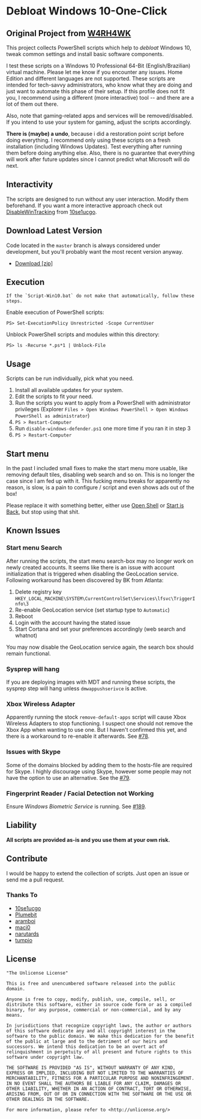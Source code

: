 # Debloat Windows 10-One-Click

## Original Project from [W4RH4WK](https://github.com/W4RH4WK/Debloat-Windows-10)

This project collects PowerShell scripts which help to *debloat* Windows 10,
tweak common settings and install basic software components.

I test these scripts on a Windows 10 Professional 64-Bit (English/Brazilian) virtual
machine. Please let me know if you encounter any issues. Home Edition and
different languages are not supported. These scripts are intended for
tech-savvy administrators, who know what they are doing and just want to
automate this phase of their setup. If this profile does not fit you, I
recommend using a different (more interactive) tool -- and there are a lot of
them out there.

Also, note that gaming-related apps and services will be removed/disabled. If
you intend to use your system for gaming, adjust the scripts accordingly.

**There is (maybe) a undo**, because i did a restoration point script before 
doing everything.
I recommend only using these scripts on a fresh
installation (including Windows Updates). Test everything after running them
before doing anything else. Also, there is no guarantee that everything will
work after future updates since I cannot predict what Microsoft will do next.

## Interactivity

The scripts are designed to run without any user interaction. Modify them
beforehand. If you want a more interactive approach check out
[DisableWinTracking](https://github.com/10se1ucgo/DisableWinTracking) from
[10se1ucgo](https://github.com/10se1ucgo).

## Download Latest Version

Code located in the `master` branch is always considered under development, but
you'll probably want the most recent version anyway.

- [Download [zip]](https://github.com/LeDragoX/Debloat-Windows-10-One-Click/archive/master.zip)

## Execution
    If the `Script-Win10.bat` do not make that automatically, follow these steps.

Enable execution of PowerShell scripts:

    PS> Set-ExecutionPolicy Unrestricted -Scope CurrentUser

Unblock PowerShell scripts and modules within this directory:

    PS> ls -Recurse *.ps*1 | Unblock-File

## Usage

Scripts can be run individually, pick what you need.

1. Install all available updates for your system.
2. Edit the scripts to fit your need.
3. Run the scripts you want to apply from a PowerShell with administrator privileges (Explorer
   `Files > Open Windows PowerShell > Open Windows PowerShell as
   administrator`)
4. `PS > Restart-Computer`
5. Run `disable-windows-defender.ps1` one more time if you ran it in step 3
6. `PS > Restart-Computer`

## Start menu

In the past I included small fixes to make the start menu more usable, like
removing default tiles, disabling web search and so on. This is no longer the
case since I am fed up with it. This fucking menu breaks for apparently
no reason, is slow, is a pain to configure / script and even shows ads out of
the box!

Please replace it with something better, either use [Open Shell] or [Start
is Back], but stop using that shit.

[Open Shell]: <https://open-shell.github.io/Open-Shell-Menu/>
[Start is Back]: <http://startisback.com/>

## Known Issues

### Start menu Search

After running the scripts, the start menu search-box may no longer work on newly
created accounts. It seems like there is an issue with account initialization
that is triggered when disabling the GeoLocation service. Following workaround
has been discovered by BK from Atlanta:

1. Delete registry key `HKEY_LOCAL_MACHINE\SYSTEM\CurrentControlSet\Services\lfsvc\TriggerInfo\3`
2. Re-enable GeoLocation service (set startup type to `Automatic`)
3. Reboot
4. Login with the account having the stated issue
5. Start Cortana and set your preferences accordingly (web search and whatnot)

You may now disable the GeoLocation service again, the search box should remain
functional.

### Sysprep will hang

If you are deploying images with MDT and running these scripts, the sysprep
step will hang unless `dmwappushserivce` is active.

### Xbox Wireless Adapter

Apparently running the stock `remove-default-apps` script will cause Xbox
Wireless Adapters to stop functioning. I suspect one should not remove the Xbox
App when wanting to use one. But I haven't confirmed this yet, and there is a
workaround to re-enable it afterwards. See
[#78](https://github.com/W4RH4WK/Debloat-Windows-10/issues/78).

### Issues with Skype

Some of the domains blocked by adding them to the hosts-file are required for
Skype. I highly discourage using Skype, however some people may not have
the option to use an alternative. See the
[#79](https://github.com/W4RH4WK/Debloat-Windows-10/issues/79).

### Fingerprint Reader / Facial Detection not Working

Ensure *Windows Biometric Service* is running. See
[#189](https://github.com/W4RH4WK/Debloat-Windows-10/issues/189).

## Liability

**All scripts are provided as-is and you use them at your own risk.**

## Contribute

I would be happy to extend the collection of scripts. Just open an issue or
send me a pull request.

### Thanks To

- [10se1ucgo](https://github.com/10se1ucgo)
- [Plumebit](https://github.com/Plumebit)
- [aramboi](https://github.com/aramboi)
- [maci0](https://github.com/maci0)
- [narutards](https://github.com/narutards)
- [tumpio](https://github.com/tumpio)

## License

    "The Unlicense License"

    This is free and unencumbered software released into the public domain.

    Anyone is free to copy, modify, publish, use, compile, sell, or
    distribute this software, either in source code form or as a compiled
    binary, for any purpose, commercial or non-commercial, and by any
    means.

    In jurisdictions that recognize copyright laws, the author or authors
    of this software dedicate any and all copyright interest in the
    software to the public domain. We make this dedication for the benefit
    of the public at large and to the detriment of our heirs and
    successors. We intend this dedication to be an overt act of
    relinquishment in perpetuity of all present and future rights to this
    software under copyright law.

    THE SOFTWARE IS PROVIDED "AS IS", WITHOUT WARRANTY OF ANY KIND,
    EXPRESS OR IMPLIED, INCLUDING BUT NOT LIMITED TO THE WARRANTIES OF
    MERCHANTABILITY, FITNESS FOR A PARTICULAR PURPOSE AND NONINFRINGEMENT.
    IN NO EVENT SHALL THE AUTHORS BE LIABLE FOR ANY CLAIM, DAMAGES OR
    OTHER LIABILITY, WHETHER IN AN ACTION OF CONTRACT, TORT OR OTHERWISE,
    ARISING FROM, OUT OF OR IN CONNECTION WITH THE SOFTWARE OR THE USE OR
    OTHER DEALINGS IN THE SOFTWARE.

    For more information, please refer to <http://unlicense.org/>
